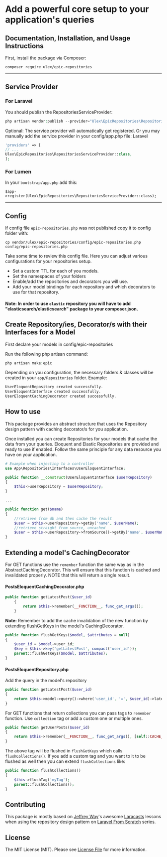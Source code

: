 # Add a powerful core setup to your application's queries

## Documentation, Installation, and Usage Instructions

First, install the package via Composer:
```
composer require ulex/epic-repositories
```

------------------------------------------
<h2> Service Provider </h2>
<h3>For Laravel</h3>

You should publish the RepositoriesServiceProvider:
```php
php artisan vendor:publish --provider="Ulex\EpicRepositories\RepositoriesServiceProvider" --tag=config
```

Optional: The service provider will automatically get registered. Or you may manually add the service provider in your config/app.php file:
Laravel
```php
'providers' => [
// ...
Ulex\EpicRepositories\RepositoriesServiceProvider::class,
];
```
<h3>For Lumen</h3>

In your `bootstrap/app.php` add this:
```
$app->register(Ulex\EpicRepositories\RepositoriesServiceProvider::class);
```

---------------

<h2> Config </h2>

If config file `epic-repositories.php` was not published copy it to config folder with:
```
cp vendor/ulex/epic-repositories/config/epic-repositories.php config/epic-repositories.php
```

Take some time to review this config file. Here you can adjust various configurations for your repositories setup.
- Set a custom TTL for each of you models.
- Set the namespaces of your folders
- Enable/add the repositories and decorators you will use.
- Add your model bindings for each repository and which decorators to use for that repository.

#### Note: In order to use `elastic` repository you will have to add "elasticsearch/elasticsearch" package to your composer.json.

<h2> Create Repository/ies, Decorator/s with their Interfaces for a Model </h2>

First declare your models in config/epic-repositories

Run the following php artisan command:
```php
php artisan make:epic
```
Depending on you configuration, the necessary folders & classes will be created in your `app/Repositories` folder. 
Example:
```php
UserEloquentRepository created successfully.
UserEloquentInterface created successfully.
UserEloquentCachingDecorator created successfully.
```

## How to use
This package provides an abstract structure that uses the Repository design pattern with caching decorator/s for you application.

Once installed you can create Repositories for your models that cache the data from your queries.
Eloquent and Elastic Repositories are provided and ready to use if enabled. Follow the same principle for any data resource you have on your application.

```php
# Example when injecting to a controller 
use App\Repositories\Interfaces\UserEloquentInterface;

public function __construct(UserEloquentInterface $userRepository)
{
    $this->userRepository = $userRepository;
}

...

public function get($name)
{
    //retrieve from db and then cache the result
    $user = $this->userRepository->getBy('name', $userName);
    //retrieve straight from source, uncached
    $user = $this->userRepository->fromSource()->getBy('name', $userName);
} 
```
## Extending a model's CachingDecorator
For GET functions use the `remember` function the same way as in the AbstractCachingDecorator. This will ensure that this function is cached and invalidated properly. 
NOTE that this will return a single result. 
#### PostsEloquentCachingDecorator.php
```php
public function getLatestPost($user_id)
    {
        return $this->remember(__FUNCTION__, func_get_args());
    }
```
<b>Note:</b> Remember to add the cache invalidation of the new function by extending flushGetKeys in the model's CachingDecorator.
```php
public function flushGetKeys($model, $attributes = null)
{
    $user_id = $model->user_id;
    $key = $this->key('getLatestPost', compact('user_id'));
    parent::flushGetKeys($model, $attributes);
}
```
#### PostsEloquentRepository.php
Add the query in the model's repository
```php
public function getLatestPost($user_id)
{
    return $this->model->query()->where('user_id', '=', $user_id)->latest()->first();
}
```
For GET functions that return collections you can pass tags to `remember` function. Use `collection` tag or add a custom one or multiple ones.
```php
public function getUserPosts($user_id)
{
    return $this->remember(__FUNCTION__, func_get_args(), [self::CACHE_TAG_COLLECTION]);
}
```
The above tag will be flushed in `flushGetKeys` which calls `flushCollections()`. If you add a custom tag and you want to it to be flushed as well then you can extend `flushCollections` like:  
```php
public function flushCollections()
{
    $this->flushTag('myTag');
    parent::flushCollections();
}

```

## Contributing

This package is mostly based on [Jeffrey Way](https://twitter.com/jeffrey_way)'s awesome [Laracasts](https://laracasts.com) lessons
when using the repository design pattern on [Laravel From Scratch](https://laracasts.com/series/laravel-6-from-scratch) series.


## License

The MIT License (MIT). Please see [License File](LICENSE.md) for more information.
